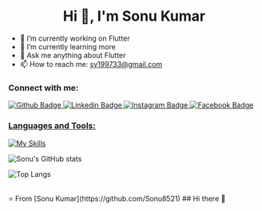 
 <h1 align="center">Hi 👋, I'm Sonu Kumar</h1>

- 🔭 I’m currently working on Flutter
- 🌱 I’m currently learning more
- 💬 Ask me anything about Flutter 
- 📫 How to reach me: sy199733@gmail.com
  
### Connect with me:
<div id="badges">
  <a href="https://github.com/Sonu8521">
    <img src="https://img.shields.io/badge/Github-black?style=for-the-badge&logo=Github&logoColor=black" alt="Github Badge"/>
  </a>
  <a href="https://www.linkedin.com/in/sonu-kumar-5880b9282?utm_source=share&utm_campaign=share_via&utm_content=profile&utm_medium=android_app">
    <img src="https://img.shields.io/badge/Linkedin-blue?style=for-the-badge&logo=linkedin&logoColor=white" alt="Linkedin Badge"/>
  </a>
   <a href="https://www.instagram.com/sonukr705065/profilecard/?igsh=MTZ4NTVjY2QzcmMxdA==">
    <img src="https://img.shields.io/badge/Instagram-purple?style=for-the-badge&logo=instagram&logoColor=white" alt="Instagram Badge"/>
  </a>
   <a href="https://www.facebook.com/profile.php?id=100086512293988&mibextid=JRoKGi">
    <img src="https://img.shields.io/badge/Facebook-blue?style=for-the-badge&logo=facebook&logoColor=white" alt="Facebook Badge"/>
  
</div>

### Languages and Tools:
[![My Skills](https://skillicons.dev/icons?i=flutter,dart,firebase,github,git,postman,figma,xd&perline=5)](https://skillicons.dev)

![Sonu's GitHub stats](https://github-readme-stats.vercel.app/api?username=Sonu8521&show_icons=true&theme=dark)

![Top Langs](https://github-readme-stats.vercel.app/api/top-langs/?username=AmanRizvi786&theme=dark)


<br>
⭐️ From [Sonu Kumar](https://github.com/Sonu8521)
## Hi there 👋
